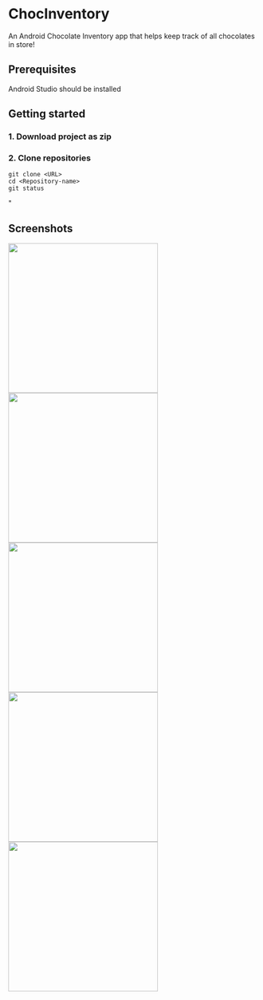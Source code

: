 # ChocInventory
An Android Chocolate Inventory app that helps keep track of all chocolates in store!

## Prerequisites
Android Studio should be installed

## Getting started

### 1. Download project as zip

### 2. Clone repositories

```
git clone <URL>
cd <Repository-name>
git status

```
"
## Screenshots

<img src="https://user-images.githubusercontent.com/29939341/37914344-a82794a6-3134-11e8-918c-3f167bba21d2.png" width=300 heigth=auto>
<img src="https://user-images.githubusercontent.com/29939341/37914348-a9b04606-3134-11e8-9350-d623b376cba9.png" width=300 heigth=auto>
<img src="https://user-images.githubusercontent.com/29939341/37914361-b206bd94-3134-11e8-9701-e3b54c266427.png" width=300 heigth=auto>
<img src="https://user-images.githubusercontent.com/29939341/37914364-b4222e88-3134-11e8-9a01-ec58e8cf0181.png" width=300 heigth=auto>
<img src="https://user-images.githubusercontent.com/29939341/37914372-b5f365ba-3134-11e8-8898-b85f2f58bf34.png" width=300 height=auto>
